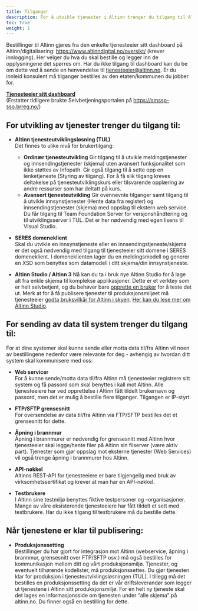 ```yaml
---
title: Tilganger
description: For å utvikle tjenester i Altinn trenger du tilgang til Altinns verktøy og webløsninger.
toc: true
weight: 1
---
```


Bestillinger til Altinn gjøres fra den enkelte tjenesteeier sitt dashboard på Altinn/digitalisering: https://www.altinndigital.no/oversikt/ (krever innlogging). Her velger du hva du skal bestille og legger inn de opplysningene det spørres om. Har du ikke tilgang til dashboard kan du be om dette ved å sende en henvendelse til [tjenesteeier@altinn.no](tjenesteeier@altinn.no). Er du innleid konsulent må tilganger bestilles av den etaten/kommunen du jobber for.

**[Tjenesteeier sitt dashboard](https://www.altinndigital.no/oversikt/)**  
(Erstatter tidligere brukte Selvbetjeningsportalen på https://smssp-sso.brreg.no/)

## For utvikling av tjenester trenger du tilgang til:

- **Altinn tjenesteutviklingsløsning (TUL)**  
  Det finnes to ulike nivå for brukertilgang:
    - **Ordinær tjenesteutvikling**
      Gir tilgang til å utvikle meldingstjenester og innsendingstjenester (skjema) uten avansert funksjonalitet som ikke støttes av Infopath.
      Gir også tilgang til å sette opp en lenketjeneste (Styring av tilgang). For å få slik tilgang kreves deltakelse på tjenesteutviklingskurs
      eller tilsvarende opplæring av andre ressurser som har deltatt på kurs.
    - **Avansert tjenesteutvikling**
      Gir ovennevnte tilganger samt tilgang til å utvikle innsynstjenester (Hente data fra register) og innsendingstjenester (skjema) med oppslag til ekstern web service. Du får tilgang til Team Foundation Server for versjonshåndtering og til utviklingsserver i TUL. Det er her nødvendig med egen lisens til Visual Studio.

- **SERES domeneklient**  
  Skal du utvikle en innsynstjeneste eller en innsendingstjeneste/skjema er det også nødvendig med tilgang til tjenesteeier sitt domene i SERES domeneklient.
  I domeneklienten lager du en meldingsmodell og generer en XSD som benyttes som datamodell i ditt skjema/din innsynstjeneste.

- **Altinn Studio / Altinn 3**
  Nå kan du ta i bruk nye Altinn Studio for å lage alt fra enkle skjema til komplekse applikasjoner.
  Dette er et verktøy som er helt selvbetjent, og du behøver bare [opprette en bruker](../../altinn-studio/first-time-setup/) for å teste det ut.  Merk at for å få publisere tjenester til produksjonsmiljøet må tjenesteeier [godta bruksvilkår for Altinn i skyen](https://digdir.apps.altinn.no/digdir/godkjenn-bruksvilkaar/).
  [Her kan du lese mer om Altinn Studio](../../altinn-studio/).

## For sending av data til system trenger du tilgang til:
For at dine systemer skal kunne sende eller motta data til/fra Altinn vil noen av bestillingene nedenfor være relevante for deg - avhengig av hvordan ditt system skal kommunisere med oss:

- **Web servicer**<br>For å kunne sende/motta data til/fra Altinn må tjenesteeier registrere sitt system og få passord som skal benyttes i kall mot Altinn. Alle tjenesteeiere har ved opprettelse i Altinn fått tildelt brukernavn og passord, men det er mulig å bestille flere tilganger. Tilgangen er IP-styrt.

- **FTP/SFTP grensesnitt**<br>For oversendelse av data til/fra Altinn via FTP/SFTP bestilles det et grensesnitt for dette.

- **Åpning i brannmur**<br>Åpning i brannmurer er nødvendig for grensesnitt med Altinn hvor tjenesteeier skal legge/hente filer på Altinn sin filserver (være aktiv part). Tjenester som gjør oppslag mot eksterne tjenester (Web Services) vil også trenge åpning i brannmurer hos Altinn.

- **API-nøkkel**<br>Altinns REST-API for tjenesteeiere er bare tilgjengelig med bruk av virksomhetssertifikat og krever at man har en API-nøkkel.

- **Testbrukere**<br>I Altinn sine testmiljø benyttes fiktive testpersoner og –organisasjoner. Mange av våre eksisterende tjenesteeiere har fått tildelt et sett med testbrukere. Har du ikke tilgang til testbrukere må du bestille dette.

## Når tjenestene er klar til publisering:

- **Produksjonssetting**<br>Bestillinger du har gjort for integrasjon mot Altinn (webservice, åpning i brannmur, grensesnitt over FTP/SFTP osv.) må også bestilles for kommunikasjon mellom ditt og vårt produksjonsmiljø. Tjenester, og eventuelt tilhørende kodelister, må produksjonssettes. Du gjør tjenesten klar for produksjon i tjenesteutviklingsløsningen (TUL). I tillegg må det bestilles en produksjonssetting da det er vår driftsleverandør som legger ut tjenestene i Altinn sitt produksjonsmiljø. For en helt ny tjeneste skal det lages en informasjonsside om tjenesten under “alle skjema” på altinn.no. Du finner også en bestilling for dette.